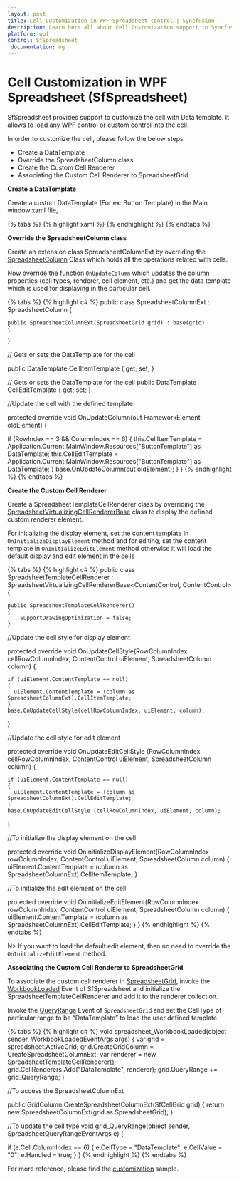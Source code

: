 ```yaml
---
layout: post
title: Cell Customization in WPF Spreadsheet control | Syncfusion
description: Learn here all about Cell Customization support in Syncfusion WPF Spreadsheet (SfSpreadsheet) control and more.
platform: wpf
control: SfSpreadsheet
 documentation: ug
---
```


# Cell Customization in WPF Spreadsheet (SfSpreadsheet)

SfSpreadsheet provides support to customize the cell with Data template. It allows to load any WPF control or custom control into the cell. 

In order to customize the cell, please follow the below steps

* Create a DataTemplate
* Override the  SpreadsheetColumn class
* Create  the Custom Cell Renderer
* Associating the Custom Cell Renderer to SpreadsheetGrid

**Create a DataTemplate**

Create a custom DataTemplate (For ex: Button Template) in the Main window.xaml file,

{% tabs %}
{% highlight xaml %}
<DataTemplate x:Key="ButtonTemplate" >
<Expander x:Name="Button" ExpandDirection="Right" IsExpanded="True" 
   Expanded="Button_Expanded" Collapsed="Button_Collapsed"/>
</DataTemplate>
{% endhighlight %}
{% endtabs %}

**Override the SpreadsheetColumn class**

Create an extension class SpreadsheetColumnExt by overriding the [SpreadsheetColumn](http://help.syncfusion.com/cr/wpf/Syncfusion.UI.Xaml.Spreadsheet.SpreadsheetColumn.html) Class which holds all the operations related with cells.

Now override the function `OnUpdateColumn` which updates the column properties (cell types, renderer, cell element, etc.) and get the data template which is used for displaying in the particular cell.

{% tabs %}
{% highlight c# %}
public class SpreadsheetColumnExt : SpreadsheetColumn
{

    public SpreadsheetColumnExt(SpreadsheetGrid grid) : base(grid)
    {

    }

// Gets or sets the DataTemplate for the cell

public DataTemplate CellItemTemplate
{
  get;
  set;
}

// Gets or sets the DataTemplate for the cell
public DataTemplate CellEditTemplate
{
  get;
  set;
}

//Update the cell with the defined template

protected override void OnUpdateColumn(out FrameworkElement oldElement)
{

   if (RowIndex == 3 && ColumnIndex == 6)
   {
    this.CellItemTemplate = Application.Current.MainWindow.Resources["ButtonTemplate"] as DataTemplate;
    this.CellEditTemplate = Application.Current.MainWindow.Resources["ButtonTemplate"] as DataTemplate;
   }
base.OnUpdateColumn(out oldElement);
}
}
{% endhighlight %}
{% endtabs %}

**Create the Custom Cell Renderer**

Create a SpreadsheetTemplateCellRenderer class by overriding the [SpreadsheetVirtualizingCellRendererBase](http://help.syncfusion.com/cr/wpf/Syncfusion.UI.Xaml.Spreadsheet.CellRenderer.SpreadsheetVirtualizingCellRendererBase%602.html) class to display the defined custom renderer element.

For initializing the display element, set the content template in `OnInitializeDisplayElement` method and for editing, set the content template in `OnInitializeEditElement` method otherwise it will load the default display and edit element in the cells

{% tabs %}
{% highlight c# %}
public class SpreadsheetTemplateCellRenderer : SpreadsheetVirtualizingCellRendererBase<ContentControl, ContentControl>
{

    public SpreadsheetTemplateCellRenderer()
    {
        SupportDrawingOptimization = false;
    }

//Update the cell style for display element

protected override void OnUpdateCellStyle(RowColumnIndex cellRowColumnIndex, ContentControl uiElement, SpreadsheetColumn column)
{
	
    if (uiElement.ContentTemplate == null)
    {
      uiElement.ContentTemplate = (column as SpreadsheetColumnExt).CellItemTemplate;
    }
    base.OnUpdateCellStyle(cellRowColumnIndex, uiElement, column);
}

//Update the cell style for edit element

protected override void OnUpdateEditCellStyle (RowColumnIndex cellRowColumnIndex, ContentControl uiElement, SpreadsheetColumn column)
{

    if (uiElement.ContentTemplate == null)
    {
      uiElement.ContentTemplate = (column as SpreadsheetColumnExt).CellEditTemplate;
    }
    base.OnUpdateEditCellStyle (cellRowColumnIndex, uiElement, column);
}

//To initialize the display element on the cell

protected override void OnInitializeDisplayElement(RowColumnIndex rowColumnIndex, ContentControl uiElement, SpreadsheetColumn column) 
{
    uiElement.ContentTemplate = (column as SpreadsheetColumnExt).CellItemTemplate;
}

//To initialize the edit element on the cell

protected override void OnInitializeEditElement(RowColumnIndex rowColumnIndex, ContentControl uiElement, SpreadsheetColumn column)
{      
    uiElement.ContentTemplate = (column as SpreadsheetColumnExt).CellEditTemplate;
}
}
{% endhighlight %}
{% endtabs %}

N> If you want to load the default edit element, then no need to override the `OnInitializeEditElement` method.

**Associating the Custom Cell Renderer to SpreadsheetGrid**

To associate the custom cell renderer in [SpreadsheetGrid](http://help.syncfusion.com/cr/wpf/Syncfusion.UI.Xaml.Spreadsheet.SpreadsheetGrid.html), invoke the [WorkbookLoaded](https://help.syncfusion.com/cr/wpf/Syncfusion.UI.Xaml.Spreadsheet.SfSpreadsheet.html) Event of SfSpreadsheet and initialize the SpreadsheetTemplateCellRenderer and add it to the renderer collection. 

Invoke the [QueryRange](https://help.syncfusion.com/cr/wpf/Syncfusion.UI.Xaml.Spreadsheet.SpreadsheetGrid.html) Event of `SpreadsheetGrid` and set the CellType of particular range to be “DataTemplate” to load the user defined template.

{% tabs %}
{% highlight c# %}
void spreadsheet_WorkbookLoaded(object sender, WorkbookLoadedEventArgs args)
{
   var grid = spreadsheet.ActiveGrid;
   grid.CreateGridColumn = CreateSpreadsheetColumnExt;
   var renderer = new SpreadsheetTemplateCellRenderer();
   grid.CellRenderers.Add("DataTemplate", renderer);
   grid.QueryRange += grid_QueryRange;
}

//To access the SpreadsheetColumnExt

public GridColumn CreateSpreadsheetColumnExt(SfCellGrid grid)
{
   return new SpreadsheetColumnExt(grid as SpreadsheetGrid);
}

//To update the cell type
void grid_QueryRange(object sender, SpreadsheetQueryRangeEventArgs e)
{
 
  if (e.Cell.ColumnIndex == 6)
  {
    e.CellType = "DataTemplate";
    e.CellValue = "0";
    e.Handled = true;
  }
}
{% endhighlight %}
{% endtabs %}

For more reference, please find the [customization](http://www.syncfusion.com/downloads/support/directtrac/general/ze/Cell_Customization-850724053) sample.


